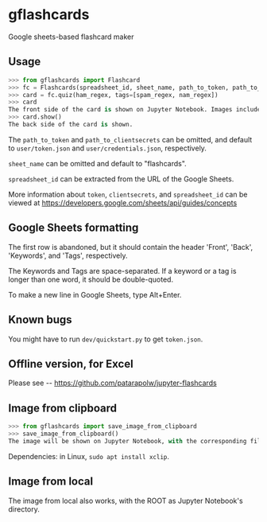 # gflashcards

Google sheets-based flashcard maker

## Usage

```python
>>> from gflashcards import Flashcard
>>> fc = Flashcards(spreadsheet_id, sheet_name, path_to_token, path_to_clientsecrets)
>>> card = fc.quiz(ham_regex, tags=[spam_regex, nam_regex])
>>> card
The front side of the card is shown on Jupyter Notebook. Images included. Both Markdown and HTML works.
>>> card.show()
The back side of the card is shown.
```

The `path_to_token` and `path_to_clientsecrets` can be omitted, and default to `user/token.json` and `user/credentials.json`, respectively.

`sheet_name` can be omitted and default to "flashcards".

`spreadsheet_id` can be extracted from the URL of the Google Sheets.

More information about `token`, `clientsecrets`, and `spreadsheet_id` can be viewed at https://developers.google.com/sheets/api/guides/concepts

## Google Sheets formatting

The first row is abandoned, but it should contain the header 'Front', 'Back', 'Keywords', and 'Tags', respectively.

The Keywords and Tags are space-separated. If a keyword or a tag is longer than one word, it should be double-quoted.

To make a new line in Google Sheets, type Alt+Enter.

## Known bugs

You might have to run `dev/quickstart.py` to get `token.json`.

## Offline version, for Excel

Please see -- https://github.com/patarapolw/jupyter-flashcards

## Image from clipboard

```python
>>> from gflashcards import save_image_from_clipboard
>>> save_image_from_clipboard()
The image will be shown on Jupyter Notebook, with the corresponding filename shown and saved in local (user/clipboard/filename.png)
```

Dependencies: in Linux, `sudo apt install xclip`.

## Image from local

The image from local also works, with the ROOT as Jupyter Notebook's directory.
